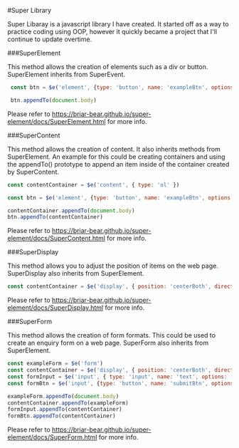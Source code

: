 #Super Library

Super Libaray is a javascript library I have created. It started off as a way to practice coding using OOP, however it quickly became a project that I'll continue to update overtime.

###SuperElement

This method allows the creation of elements such as a div or button. SuperElement inherits from SuperEvent.

```javascript
 const btn = $e('element', {type: 'button', name: 'exampleBtn', options: [['value', 'Example']] })

 btn.appendTo(document.body)
```

Please refer to https://briar-bear.github.io/super-element/docs/SuperElement.html for more info.

###SuperContent

This method allows the creation of content. It also inherits methods from SuperElement. An example for this could be creating containers and using the appendTo() prototype to append an item inside of the container created by SuperContent.

```javascript
const contentContainer = $e('content', { type: 'ol' })

const btn = $e('element', {type: 'button', name: 'exampleBtn', options: [['value', 'Example']] })

contentContainer.appendTo(document.body)
btn.appendTo(contentContainer)
```

Please refer to https://briar-bear.github.io/super-element/docs/SuperContent.html for more info.

###SuperDisplay

This method allows you to adjust the position of items on the web page. SuperDisplay also inherits from SuperElement.

```javascript
const contentContainer = $e('display', { position: 'centerBoth', direction: 'column' })
```

Please refer to https://briar-bear.github.io/super-element/docs/SuperDisplay.html for more info.

###SuperForm

This method allows the creation of form formats. This could be used to create an enquiry form on a web page. SuperForm also inherits from SuperElement.

```javascript
const exampleForm = $e('form')
const contentContainer = $e('display', { position: 'centerBoth', direction: 'column' })
const formInput = $e('input', { type: 'input', name: 'text', options: [['min', 1], ['max', 20]] })
const formBtn = $e('input', {type: 'button', name: 'submitBtn', options: [['value', 'Submit']] })

exampleForm.appendTo(document.body)
contentContainer.appendTo(exampleForm)
formInput.appendTo(contentContainer)
formBtn.appendTo(contentContainer)
```

Please refer to https://briar-bear.github.io/super-element/docs/SuperForm.html for more info.